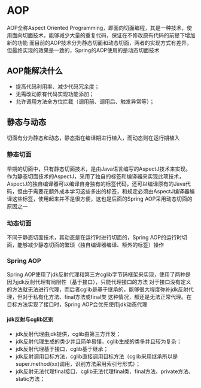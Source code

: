 # AOP
AOP全称Aspect Oriented Programming，即面向切面编程，其是一种技术，使用面向切面技术，能够减少大量的重复代码，保证在不修改原有代码的前提下增加新的功能
而目前的AOP技术分为静态切面和动态切面，两者的实现方式有差异，但最终实现的效果是一致的，Spring的AOP使用的是动态切面技术

## AOP能解决什么
- 提高代码利用率、减少代码冗余度；
- 无需改动原有代码实现功能添加；
- 允许调用方法全方位拦截（调用前、调用后、触发异常等）；

## 静态与动态
切面有分为静态和动态，静态指在编译期进行植入，而动态则在运行期植入

### 静态切面
早期的切面中，只有静态切面技术，是由Java语言编写的AspectJ技术来实现。作为静态切面技术的AspectJ，采用了独自的标签和编译器来实现此项技术，AspectJ的独自编译器可以编译自身独有的标签代码，还可以编译原有的Java代码，但由于需要花额外成本学习这些多出的标签，和规定必须由AspectJ编译器编译这些标签，使用起来并不是很方便，这也是后面的Spring AOP采用动态切面的原因之一

### 动态切面
不同于静态切面技术，其动态是在运行时进行切面的，Spring AOP的运行时切面，能够减少静态切面的繁琐（独自编译器编译、额外的标签）操作

### Spring AOP
Spring AOP使用了jdk反射代理和第三方cglib字节码框架来实现，使用了两种是因为jdk反射代理有局限性（基于接口），只能代理接口的方法
对于接口没有定义的方法就无法进行代理，而后者cglib是基于继承的，能够很大程度弥补jdk反射代理，但对于私有化方法、final方法或final类
这种情况，都还是无法正常代理。在目标方法实现了接口时，Spring AOP会优先使用jdk动态代理

#### jdk反射与cglib区别
- jdk反射代理由jdk提供，cglib由第三方开发；
- jdk反射代理生成的类少并且简单易懂，cglib生成的类多并且较为复杂；
- jdk反射代理基于接口，cglib基于继承；
- jdk反射调用目标方法，cglib直接调用目标方法（cglib采用继承所以是super.method(xx)调用，识别方法采用索引号形式）；
- jdk反射无法代理final接口，cglib无法代理final类、final方法、private方法、static方法；
